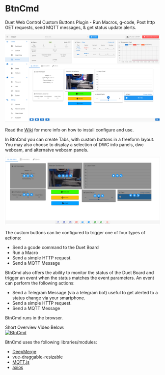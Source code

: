 # BtnCmd
Duet Web Control Custom Buttons Plugin - Run Macros, g-code, Post http GET requests, send MQTT messages, &amp; get status update alerts.

![BtnCmd Main Screen](https://github.com/MintyTrebor/BtnCmd/blob/main/wikires/v0.8.13_BtnCmd_MainWindow_1.png)  

Read the [Wiki](https://github.com/MintyTrebor/BtnCmd/wiki) for more info on how to install configure and use.

In BtnCmd you can create Tabs, with custom buttons in a freeform layout. You may also choose to display a selection of DWC info panels, dwc webcam, and alternatve webcam panels.  

![BtnCmd Edit Mode](https://github.com/MintyTrebor/BtnCmd/blob/main/wikires/v0.8.13_BtnCmd_MainWindow_EditMode_1.png)  

The custom buttons can be configured to trigger one of four types of actions:  
* Send a gcode command to the Duet Board  
* Run a Macro  
* Send a simple HTTP request.
* Send a MQTT Message

BtnCmd also offers the ability to monitor the status of the Duet Board and trigger an event when the status matches the event parameters. An event can perform the following actions:  
* Send a Telegram Message (via a telegram bot) useful to get alerted to a status change via your smartphone.
* Send a simple HTTP request.
* Send a MQTT Message


BtnCmd runs in the browser.
  
Short Overview Video Below:  
[![BtnCmd](http://img.youtube.com/vi/q5bTl3c3n_k/0.jpg)](https://www.youtube.com/watch?v=q5bTl3c3n_k "BtnCmd")  

BtnCmd uses the following libraries/modules:  

 - [DeepMerge](https://www.npmjs.com/package/deepmerge)
 - [vue-draggable-resizable](https://www.npmjs.com/package/vue-draggable-resizable)
 - [MQTT.js](https://www.npmjs.com/package/mqtt)
 - [axios](https://www.npmjs.com/package/axios)
